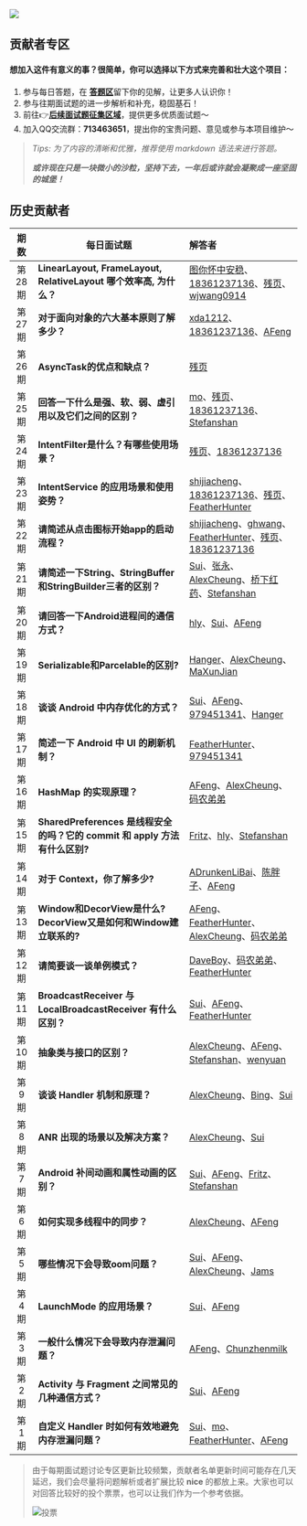 
![](https://github.com/Moosphan/Android-Daily-Interview/blob/37a5fe557c05746401211994cafe5b4a8f6c35e9/android-interview/arts/logo.png)

## 贡献者专区

#### 想加入这件有意义的事？很简单，你可以选择以下方式来完善和壮大这个项目：

1. 参与每日答题，在 [**答题区**](https://github.com/Moosphan/Android-Daily-Interview/issues)留下你的见解，让更多人认识你！
2. 参与往期面试题的进一步解析和补充，稳固基石！
3. 前往👉[**后续面试题征集区域**](https://github.com/Moosphan/Android-Daily-Interview/issues/20)，提供更多优质面试题～
4. 加入QQ交流群：**713463651**，提出你的宝贵问题、意见或参与本项目维护～

> *Tips: 为了内容的清晰和优雅，推荐使用 markdown 语法来进行答题。*
>
> ***或许现在只是一块微小的沙粒，坚持下去，一年后或许就会凝聚成一座坚固的城堡！***

## 历史贡献者

| 期数 | 每日面试题                                                   | 解答者                                   |
| :-------: | ------------------------------------------------------------ | :----------------------------------------------------------- |
| 第28期 | **LinearLayout, FrameLayout, RelativeLayout 哪个效率高, 为什么？** | [图你怀中安稳](https://github.com/kongxiaoan)、[18361237136](https://github.com/18361237136)、[残页](https://github.com/canyie)、[wjwang0914](https://github.com/wjwang0914) |
| 第27期 | **对于面向对象的六大基本原则了解多少？** | [xda1212](https://github.com/xda1212)、[18361237136](https://github.com/18361237136)、[AFeng](https://github.com/Moosphan) |
| 第26期 | **AsyncTask的优点和缺点？** | [残页](https://github.com/canyie) |
| 第25期 | **回答一下什么是强、软、弱、虚引用以及它们之间的区别？** | [mo](https://github.com/moz1q1)、[残页](https://github.com/canyie)、[18361237136](https://github.com/18361237136)、[Stefanshan](https://github.com/StefanShan) |
| 第24期 | **IntentFilter是什么？有哪些使用场景？** | [残页](https://github.com/canyie)、[18361237136](https://github.com/18361237136) |
| 第23期 | **IntentService 的应用场景和使用姿势？** | [shijiacheng](https://github.com/shijiacheng)、[18361237136](https://github.com/18361237136)、[残页](https://github.com/canyie)、[FeatherHunter](https://github.com/FeatherHunter) |
| 第22期 | **请简述从点击图标开始app的启动流程？** | [shijiacheng](https://github.com/shijiacheng)、[ghwang](https://github.com/429329513wanting)、[FeatherHunter](https://github.com/FeatherHunter)、[残页](https://github.com/canyie)、[18361237136](https://github.com/18361237136) |
| 第21期 | **请简述一下String、StringBuffer和StringBuilder三者的区别？** | [Sui](https://github.com/Ssuiyingsen)、[张永](https://github.com/SHPDZY)、[AlexCheung](https://github.com/Alex-Cin)、[桥下红药](https://github.com/dingyong666)、[Stefanshan](https://github.com/StefanShan) |
| 第20期 | **请回答一下Android进程间的通信方式？**  | [hly](https://github.com/leon5458)、[Sui](https://github.com/Ssuiyingsen)、[AFeng](https://github.com/Moosphan) |
| 第19期 | **Serializable和Parcelable的区别?**  | [Hanger](https://github.com/q514414232)、[AlexCheung](https://github.com/Alex-Cin)、[MaXunJian](https://github.com/maxunjian) |
| 第18期 | **谈谈 Android 中内存优化的方式？**  | [Sui](https://github.com/Ssuiyingsen)、[AFeng](https://github.com/Moosphan)、[979451341](https://github.com/979451341)、[Hanger](https://github.com/q514414232) |
| 第17期 | **简述一下 Android 中 UI 的刷新机制？**  | [FeatherHunter](https://github.com/FeatherHunter)、[979451341](https://github.com/979451341) |
| 第16期 | **HashMap 的实现原理？**  | [AFeng](https://github.com/Moosphan)、[AlexCheung](https://github.com/Alex-Cin)、[码农弟弟](https://github.com/manondidi) |
| 第15期 | **SharedPreferences 是线程安全的吗？它的 commit 和 apply 方法有什么区别?**  | [Fritz](https://github.com/Fritz-Xu)、[hly](https://github.com/leon5458)、[Stefanshan](https://github.com/StefanShan) |
| 第14期 | **对于 Context，你了解多少?**  | [ADrunkenLiBai](https://github.com/ADrunkenLiBai)、[陈胖子](https://github.com/603751448)、[AFeng](https://github.com/Moosphan) |
| 第13期 | **Window和DecorView是什么?DecorView又是如何和Window建立联系的?**  | [AFeng](https://github.com/Moosphan)、[FeatherHunter](https://github.com/FeatherHunter)、[AlexCheung](https://github.com/Alex-Cin)、[码农弟弟](https://github.com/manondidi) |
| 第12期 | **请简要谈一谈单例模式？**                                   | [DaveBoy](https://github.com/DaveBoy)、[码农弟弟](https://github.com/manondidi)、[FeatherHunter](https://github.com/FeatherHunter) |
| 第11期 | **BroadcastReceiver 与 LocalBroadcastReceiver 有什么区别？** | [Sui](https://github.com/Ssuiyingsen)、[AFeng](https://github.com/Moosphan)、[FeatherHunter](https://github.com/FeatherHunter) |
| 第10期 | **抽象类与接口的区别？**                                     | [AlexCheung](https://github.com/Alex-Cin)、[AFeng](https://github.com/Moosphan)、[Stefanshan](https://github.com/StefanShan)、[wenyuan](https://github.com/wenyuan1104) |
| 第9期  | **谈谈 Handler 机制和原理？**                                | [AlexCheung](https://github.com/Alex-Cin)、[Bing](https://github.com/chengmouren)、[Sui](https://github.com/Ssuiyingsen) |
| 第8期  | **ANR 出现的场景以及解决方案？**                             | [AlexCheung](https://github.com/Alex-Cin)、[Sui](https://github.com/Ssuiyingsen) |
| 第7期  | **Android 补间动画和属性动画的区别？**                       | [Sui](https://github.com/Ssuiyingsen)、[AFeng](https://github.com/Moosphan)、[Fritz](https://github.com/Fritz-Xu)、[Stefanshan](https://github.com/StefanShan) |
| 第6期  | **如何实现多线程中的同步？**                                 | [AlexCheung](https://github.com/Alex-Cin)、[AFeng](https://github.com/Moosphan) |
| 第5期  | **哪些情况下会导致oom问题？**                                | [Sui](https://github.com/Ssuiyingsen)、[AFeng](https://github.com/Moosphan)、[AlexCheung](https://github.com/Alex-Cin)、[Jams](https://github.com/jamsgithub) |
| 第4期  | **LaunchMode 的应用场景？**                                  | [Sui](https://github.com/Ssuiyingsen)、[AFeng](https://github.com/Moosphan) |
| 第3期  | **一般什么情况下会导致内存泄漏问题？**                       | [AFeng](https://github.com/Moosphan)、[Chunzhenmilk](https://github.com/chunzhenmilk) |
| 第2期  | **Activity 与 Fragment 之间常见的几种通信方式？**            | [Sui](https://github.com/Ssuiyingsen)、[AFeng](https://github.com/Moosphan) |
| 第1期  | **自定义 Handler 时如何有效地避免内存泄漏问题？**            | [Sui](https://github.com/Ssuiyingsen)、[mo](https://github.com/moz1q1)、[FeatherHunter](https://github.com/FeatherHunter)、[AFeng](https://github.com/Moosphan) |

> 由于每期面试题讨论专区更新比较频繁，贡献者名单更新时间可能存在几天延迟，我们会尽量将问题解析或者扩展比较 **nice** 的都放上来。大家也可以对回答比较好的投个票票，也可以让我们作为一个参考依据。
>
> ![投票](https://github.com/Moosphan/Android-Daily-Interview/blob/HEAD/android-interview/arts/vote_way.png)

